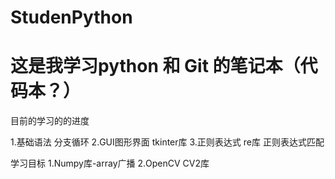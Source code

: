 # StudenPython
# 这是我学习python 和 Git 的笔记本（代码本？）

目前的学习的的进度

1.基础语法 分支循环
2.GUI图形界面 tkinter库
3.正则表达式    re库    正则表达式匹配

学习目标 
1.Numpy库-array广播
2.OpenCV CV2库
